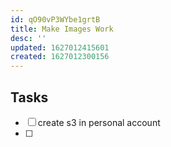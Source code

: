 ```yaml
---
id: qO90vP3WYbe1grtB
title: Make Images Work
desc: ''
updated: 1627012415601
created: 1627012300156
---
```



## Tasks
- [ ] create s3 in personal account 
- [ ] 